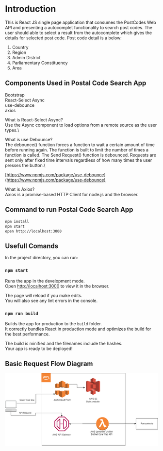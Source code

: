 # Introduction

This is React JS single page application that consumes the PostCodes Web API and presenting a autocomplet functionality to search post codes. The user should able to select a result from the autocomplete which gives the details for selected post code. Post code detail is a below: 
1.  Country
2.	Region
3.	Admin District
4.	Parliamentary Constituency
5.	Area

## Components Used in Postal Code Search App

Bootstrap\
React-Select Async\
use-debounce\
axios

What is React-Select Async?\
Use the Async component to load options from a remote source as the user types.\

What is use Debounce?\
The debounce() function forces a function to wait a certain amount of time before running again. The function is built to limit the number of times a function is called. The Send Request() function is debounced. Requests are sent only after fixed time intervals regardless of how many times the user presses the button.\

[https://www.npmjs.com/package/use-debounce](https://www.npmjs.com/package/use-debounce)

What is Axios?\
Axios is a promise-based HTTP Client for node.js and the browser.


## Command to run Postal Code Search App
```
npm install
npm start
open http://localhost:3000
```

## Usefull Comands

In the project directory, you can run:

### `npm start`

Runs the app in the development mode.\
Open [http://localhost:3000](http://localhost:3000) to view it in the browser.

The page will reload if you make edits.\
You will also see any lint errors in the console.

### `npm run build`

Builds the app for production to the `build` folder.\
It correctly bundles React in production mode and optimizes the build for the best performance.

The build is minified and the filenames include the hashes.\
Your app is ready to be deployed!


## Basic Request Flow Diagram
![](Structure.png)
